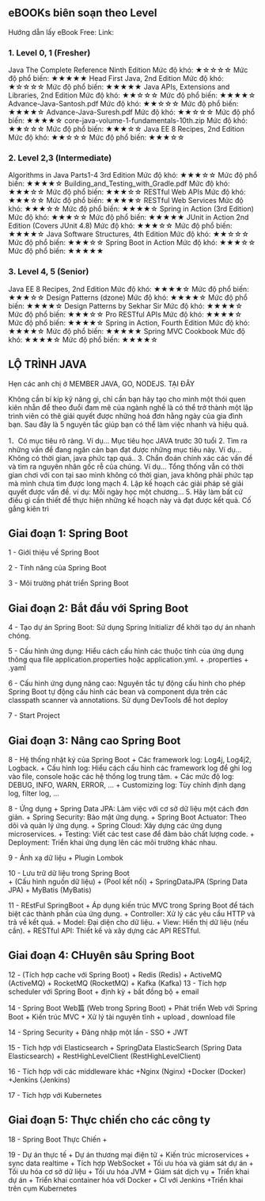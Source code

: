 ## eBOOKs biên soạn theo Level

Hướng dẫn lấy eBook Free: Link: 

### 1. Level 0, 1 (Fresher)

Java The Complete Reference Ninth Edition
Mức độ khó: ★☆☆☆☆
Mức độ phổ biến: ★★★★★
Head First Java, 2nd Edition
Mức độ khó: ★☆☆☆☆
Mức độ phổ biến: ★★★★★
Java APIs, Extensions and Libraries, 2nd Edition
Mức độ khó: ★★☆☆☆
Mức độ phổ biến: ★★★★☆
Advance-Java-Santosh.pdf
Mức độ khó: ★★☆☆☆
Mức độ phổ biến: ★★★★☆
Advance-Java-Suresh.pdf
Mức độ khó: ★★☆☆☆
Mức độ phổ biến: ★★★★☆
core-java-volume-1-fundamentals-10th.zip
Mức độ khó: ★★☆☆☆
Mức độ phổ biến: ★★★☆☆
Java EE 8 Recipes, 2nd Edition
Mức độ khó: ★★☆☆☆
Mức độ phổ biến: ★★★☆☆

### 2. Level 2,3 (Intermediate)

Algorithms in Java Parts1-4 3rd Edition
Mức độ khó: ★★★☆☆
Mức độ phổ biến: ★★★★☆
Building_and_Testing_with_Gradle.pdf
Mức độ khó: ★★★☆☆
Mức độ phổ biến: ★★★☆☆
RESTful Web APIs
Mức độ khó: ★★★☆☆
Mức độ phổ biến: ★★★★☆
RESTful Web Services
Mức độ khó: ★★★☆☆
Mức độ phổ biến: ★★★★☆
Spring in Action (3rd Edition)
Mức độ khó: ★★★☆☆
Mức độ phổ biến: ★★★★★
JUnit in Action 2nd Edition (Covers JUnit 4.8)
Mức độ khó: ★★★☆☆
Mức độ phổ biến: ★★★★☆
Java Software Structures, 4th Edition
Mức độ khó: ★★☆☆☆
Mức độ phổ biến: ★★★☆☆
Spring Boot in Action
Mức độ khó: ★★★☆☆
Mức độ phổ biến: ★★★★★

### 3. Level 4, 5 (Senior)

Java EE 8 Recipes, 2nd Edition
Mức độ khó: ★★★★☆
Mức độ phổ biến: ★★★☆☆
Design Patterns (dzone)
Mức độ khó: ★★★★☆
Mức độ phổ biến: ★★★★☆
Design Patterns by Sekhar Sir
Mức độ khó: ★★★★☆
Mức độ phổ biến: ★★★☆☆
Pro RESTful APIs
Mức độ khó: ★★★★☆
Mức độ phổ biến: ★★★★☆
Spring in Action, Fourth Edition
Mức độ khó: ★★★★☆
Mức độ phổ biến: ★★★★★
Spring MVC Cookbook
Mức độ khó: ★★★★☆
Mức độ phổ biến: ★★★★☆


## LỘ TRÌNH JAVA

Hẹn các anh chị ở MEMBER JAVA, GO, NODEJS. TẠI ĐÂY

Không cần bí kíp kỹ năng gì, chỉ cần bạn hãy tạo cho mình một thói quen kiên nhẫn để theo đuổi đam mê của ngành nghề là có thể trở thành một lập trình viên có thê giải quyết được những hoá đơn hằng ngày của gia đình bạn. Sau đây là 5 nguyên tắc giúp bạn có thể làm việc nhanh và hiệu quả.

1．Có mục tiêu rõ ràng. Ví dụ... Mục tiêu học JAVA trước 30 tuổi
2. Tìm ra những vấn đề đang ngăn cản bạn đạt được những mục tiêu này. Ví dụ... Không có thời gian, java phức tạp quá..
3. Chẩn đoán chính xác các vấn đề và tìm ra nguyên nhân gốc rễ của chúng. Ví dụ... Tổng thống vẫn có thời gian chơi với con tại sao mình không có thời gian, java không phải phức tạp mà mình chưa tìm được long mạch
4. Lập kế hoạch các giải pháp sẽ giải quyết được vấn đề. ví dụ: Mỗi ngày học một chương...
5. Hãy làm bất cứ điều gì cần thiết để thực hiện những kế hoạch này và đạt được kết quả. Cố gắng kiên trì 

## Giai đoạn 1: Spring Boot

1 - Giới thiệu về Spring Boot

2 - Tính năng của Spring Boot

3 - Môi trường phát triển Spring Boot

## Giai đoạn 2: Bắt đầu với Spring Boot

4 - Tạo dự án Spring Boot: Sử dụng Spring Initializr để khởi tạo dự án nhanh chóng.

5 - Cấu hình ứng dụng: Hiểu cách cấu hình các thuộc tính của ứng dụng thông qua file application.properties hoặc application.yml.
    + .properties
    + .yaml
    
6 - Cấu hình ứng dụng nâng cao: 
Nguyên tắc tự động cấu hình cho phép Spring Boot tự động cấu hình các bean và component dựa trên các classpath scanner và annotations. Sử dụng DevTools để hot deploy

7 - Start Project

## Giai đoạn 3: Nâng cao Spring Boot

8 - Hệ thống nhật ký của Spring Boot
    + Các framework log: Log4j, Log4j2, Logback.
    + Cấu hình log: Hiểu cách cấu hình các framework log để ghi log vào file, console hoặc các hệ thống log trung tâm.
    + Các mức độ log: DEBUG, INFO, WARN, ERROR, ...
    + Customizing log: Tùy chỉnh định dạng log, filter log, ...

8 - Ứng dụng
    + Spring Data JPA: Làm việc với cơ sở dữ liệu một cách đơn giản.
    + Spring Security: Bảo mật ứng dụng.
    + Spring Boot Actuator: Theo dõi và quản lý ứng dụng.
    + Spring Cloud: Xây dựng các ứng dụng microservices.
    + Testing: Viết các test case để đảm bảo chất lượng code.
    + Deployment: Triển khai ứng dụng lên các môi trường khác nhau.

9 - Ánh xạ dữ liệu
    + Plugin Lombok

10 - Lưu trữ dữ liệu trong Spring Boot    
    + (Cấu hình nguồn dữ liệu)
    + (Pool kết nối)
    + SpringDataJPA (Spring Data JPA)
    + MyBatis (MyBatis)

11 - REstFul SpringBoot
    + Áp dụng kiến trúc MVC trong Spring Boot để tách biệt các thành phần của ứng dụng.
    + Controller: Xử lý các yêu cầu HTTP và trả về kết quả.
    + Model: Đại diện cho dữ liệu.
    + View: Hiển thị dữ liệu (nếu cần).
    + RESTful API: Thiết kế và xây dựng các API RESTful.

## Giai đoạn 4: CHuyên sâu Spring Boot

12 - (Tích hợp cache với Spring Boot)
    + Redis (Redis)
    + ActiveMQ (ActiveMQ)
    + RocketMQ (RocketMQ)
    + Kafka (Kafka)
13 - Tích hợp scheduler với Spring Boot
    + định kỳ
    + bất đồng bộ
    + email

14 - Spring Boot Web篇 (Web trong Spring Boot)
    + Phát triển Web với Spring Boot
    + Kiến trúc MVC
    + Xử lý tài nguyên tĩnh
    + upload , download file

14 - Spring Security
    + Đăng nhập một lần - SSO
    + JWT

15 - Tích hợp với Elasticsearch
    + SpringData ElasticSearch (Spring Data Elasticsearch)
    + RestHighLevelClient (RestHighLevelClient)

16 - Tích hợp với các middleware khác
    +Nginx (Nginx)
    +Docker (Docker)
    +Jenkins (Jenkins)

17 - Tích hợp với Kubernetes

## Giai đoạn 5: Thực chiến cho các công ty

18 - Spring Boot Thực Chiến
    +

19 - Dự án thực tế
    + Dự án thương mại điện tử
    + Kiến trúc microservices
    + sync data realtime
    + Tích hợp WebSocket
    + Tối ưu hóa và giám sát dự án
    + Tối ưu hóa cơ sở dữ liệu
    + Tối ưu hóa JVM
    + Giám sát dịch vụ
    + Triển khai dự án
    + Triển khai container hóa với Docker
    + CI với Jenkins
    +Triển khai trên cụm Kubernetes    